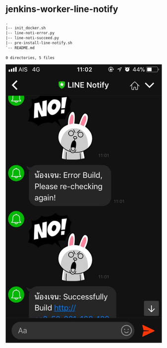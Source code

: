 # jenkins-worker-line-notify
```
.
|-- init_docker.sh
|-- line-noti-error.py
|-- line-noti-succeed.py
|-- pre-install-line-notify.sh
`-- README.md

0 directories, 5 files
```
![image](https://raw.githubusercontent.com/anelhaman/jenkins-worker-line-notify/master/DeQX2IiVQAAjK_q.jpg-large.jpeg)

